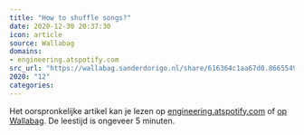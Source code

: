 ```yaml
---
title: "How to shuffle songs?"
date: 2020-12-30 20:37:30
icon: article
source: Wallabag
domains:
- engineering.atspotify.com
src_url: "https://wallabag.sanderdorigo.nl/share/616364c1aa67d0.86655490"
2020: "12"
categories:
---
```

Het oorspronkelijke artikel kan je lezen op [engineering.atspotify.com](https://engineering.atspotify.com/2014/02/28/how-to-shuffle-songs/) of [op Wallabag](https://wallabag.sanderdorigo.nl/share/616364c1aa67d0.86655490). De leestijd is ongeveer 5 minuten.